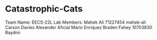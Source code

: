# Catastrophic-Cats
Team Name: EECS-22L Lab
Members:
Mahek Ali 71227454 mahek-ali
Carson Davies
Alexander Aficial
Mario Enriquez
Braden Fahey 10703830 Baydnn
